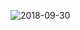 ![2018-09-30](https://user-images.githubusercontent.com/42754327/46259946-a44da500-c4a5-11e8-8ab0-e3a3487671b8.png)
